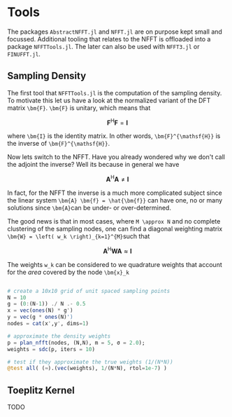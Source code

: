 # Tools

The packages `AbstractNFFT.jl` and `NFFT.jl` are on purpose kept small and focussed. Additional tooling that relates to the NFFT is offloaded into a package `NFFTTools.jl`. The later can also
be used with `NFFT3.jl` or `FINUFFT.jl`.

## Sampling Density

The first tool that `NFFTTools.jl` is the computation of the sampling density. To motivate this let
us have a look at the normalized variant of the DFT matrix ``\bm{F}``. ``\bm{F}`` is unitary, which
means that
```math
 \bm{F}^{\mathsf{H}} \bm{F} = \bm{I} 
```
where ``\bm{I}`` is the identity matrix. In other words, ``\bm{F}^{\mathsf{H}}`` is the inverse of ``\bm{F}^{\mathsf{H}}``.

Now lets switch to the NFFT. Have you already wondered why we don't call the adjoint the inverse? Well its because in general we have
```math
 \bm{A}^{\mathsf{H}} \bm{A} \neq \bm{I} 
```
In fact, for the NFFT the inverse is a much more complicated subject since the linear system ``\bm{A} \bm{f} = \hat{\bm{f}}`` can have one, no or many solutions since ``\bm{A}``can be under- or over-determined.

The good news is that in most cases, where ``M \approx N`` and no complete clustering of the sampling nodes, one can find a diagonal weighting matrix ``\bm{W} = \left( w_k \right)_{k=1}^{M}``such that
```math
 \bm{A}^{\mathsf{H}} \bm{W} \bm{A} \approx \bm{I} 
```
The weights ``w_k`` can be considered to we quadrature weights that account for the *area* covered by the node ``\bm{x}_k``

```julia

# create a 10x10 grid of unit spaced sampling points
N = 10
g = (0:(N-1)) ./ N .- 0.5  
x = vec(ones(N) * g')
y = vec(g * ones(N)')
nodes = cat(x',y', dims=1)

# approximate the density weights
p = plan_nfft(nodes, (N,N), m = 5, σ = 2.0); 
weights = sdc(p, iters = 10)

# test if they approximate the true weights (1/(N*N))
@test all( (≈).(vec(weights), 1/(N*N), rtol=1e-7) )
```

## Toeplitz Kernel

TODO
